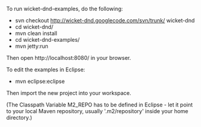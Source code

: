To run wicket-dnd-examples, do the following:

  * svn checkout http://wicket-dnd.googlecode.com/svn/trunk/ wicket-dnd
  * cd wicket-dnd/
  * mvn clean install
  * cd wicket-dnd-examples/
  * mvn jetty:run

Then open http://localhost:8080/ in your browser.

To edit the examples in Eclipse:

  * mvn eclipse:eclipse

Then import the new project into your workspace.

(The Classpath Variable M2\_REPO has to be defined in Eclipse - let it point to your local Maven repository, usually '.m2/repository' inside your home directory.)